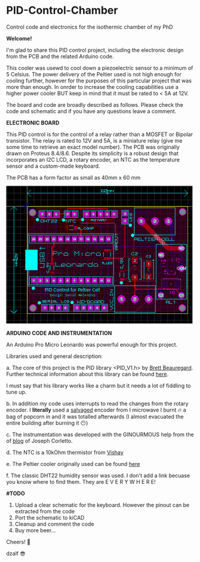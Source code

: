 # PID-Control-Chamber
Control code and electronics for the isothermic chamber of my PhD

**Welcome!**

I'm glad to share this PID control project, including the electronic design from the PCB and the related Arduino code.

This cooler was usewd to cool down a piezoelectric sensor to a minimum of 5 Celsius. The power delivery of the Peltier used is not high enough for cooling further, however for the purposes of this particular project that was more than enough. In onrder to increase the cooling capabilities use a higher power cooler BUT keep in mind that it must be rated to < 5A at 12V.

The board and code are broadly described as follows. Please check the code and schematic and if you have any questions leave a comment.

**ELECTRONIC BOARD**

This PID control is for the control of a relay rather than a MOSFET or Bipolar transistor. The relay is rated to 12V and 5A, is a miniature relay (give me some time to retrieve an exact model number). The PCB was originally drawn on Proteus 8.4/8.6. Despite its simplicity is a robust design that incorporates an I2C LCD, a rotary encoder, an NTC as the temperature sensor and a custom-made keyboard.

The PCB has a form factor as small as 40mm x 60 mm

![alt txt](https://github.com/dzalf/Arduino-PID-Control-for-Isothermal-Chamber/blob/master/PCB-files/PCB.png)


**ARDUINO CODE AND INSTRUMENTATION**

An Arduino Pro Micro Leonardo was powerful enough for this project.

Libraries used and general description:

a. The core of this project is the PID library <PID_V1.h> by [Brett Beauregard](https://github.com/br3ttb/Arduino-PID-Library). Further technical information about this library can be found [here](http://brettbeauregard.com/blog/2011/04/improving-the-beginners-pid-introduction/).

I must say that his library works like a charm but it needs a lot of fiddling to tune up.

b. In addition my code uses interrupts to read the changes from the rotary encoder. I **literally** used a [salvaged](https://www.instagram.com/p/BYetgmXHe7p/) encoder from I microwave I burnt :fire: a bag of popcorn in and it was totalled afterwards (I almost evacuated the entire building after burning it :no_mouth:)

c. The instrumentation was developed with the GINOURMOUS help from the of [blog](https://www.allaboutcircuits.com/projects/measuring-temperature-with-an-ntc-thermistor/) of Joseph Corletto. 

d. The NTC is a 10kOhm thermistor from [Vishay](https://www.vishay.com/thermistors/list/product-29051/)

e. The Peltier cooler originally used can be found [here](https://uk.farnell.com/adaptive-thermal-management/ar-ar-019-12/peltier-cooler-air-to-air-15v/dp/2507250)

f. The classic DHT22 humidity sensor was used. I don't add a link becuase you knoiw where to find them. They are E V E R Y W H E R E!

**#TODO**

1. Upload a clear schematic for the keyboard. However the pinout can be extracted from the code
2. Port the schematic to kiCAD
3. Cleanup and comment the code
4. Buy more beer...


Cheers! :beer:

dzalf :sunglasses:


